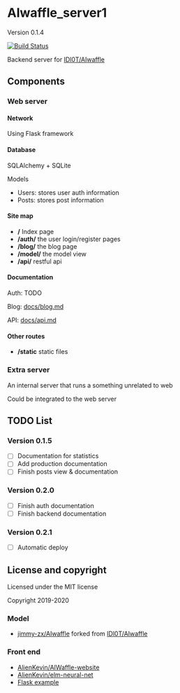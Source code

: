 # AIwaffle_server1
Version 0.1.4

[![Build Status](https://img.shields.io/endpoint.svg?url=https%3A%2F%2Factions-badge.atrox.dev%2Fjimmy-zx%2FAIwaffle_Server1%2Fbadge%3Fref%3Dmaster&style=flat)](https://actions-badge.atrox.dev/jimmy-zx/AIwaffle_Server1/goto?ref=master)

Backend server for [IDl0T/AIwaffle](https://github.com/IDl0T/AIwaffle)
## Components
### Web server
#### Network
Using Flask framework
#### Database
SQLAlchemy + SQLite

Models
 - Users: stores user auth information
 - Posts: stores post information
#### Site map
 - **/** Index page
 - **/auth/** the user login/register pages
 - **/blog/** the blog page
 - **/model/** the model view
 - **/api/** restful api
#### Documentation
Auth: TODO

Blog: [docs/blog.md](docs/blog.md)

API: [docs/api.md](docs/api.md)
#### Other routes
 - **/static** static files
### Extra server
An internal server that runs a something unrelated to web

Could be integrated to the web server
## TODO List
### Version 0.1.5
 - [ ] Documentation for statistics
 - [ ] Add production documentation
 - [ ] Finish posts view & documentation
### Version 0.2.0
 - [ ] Finish auth documentation
 - [ ] Finish backend documentation
### Version 0.2.1
 - [ ] Automatic deploy
## License and copyright
Licensed under the MIT license

Copyright 2019-2020
### Model
 - [jimmy-zx/AIwaffle](https://github.com/jimmy-zx/AIwaffle)
forked from [IDl0T/AIwaffle](https://github.com/IDl0T/AIwaffle)
### Front end
 - [AlienKevin/AIWaffle-website](https://github.com/AlienKevin/AIWaffle-website)
 - [AlienKevin/elm-neural-net](https://github.com/AlienKevin/elm-neural-net)
 - [Flask example](https://github.com/pallets/flask)
